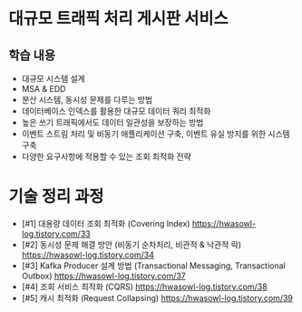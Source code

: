 # 대규모 트래픽 처리 게시판 서비스

## 학습 내용
* 대규모 시스템 설계
* MSA & EDD
* 분산 시스템, 동시성 문제를 다루는 방법
* 데이터베이스 인덱스를 활용한 대규모 데이터 쿼리 최적화
* 높은 쓰기 트래픽에서도 데이터 일관성을 보장하는 방법
* 이벤트 스트림 처리 및 비동기 애플리케이션 구축, 이벤트 유실 방지를 위한 시스템 구축
* 다양한 요구사항에 적용할 수 있는 조회 최적화 전략

# 기술 정리 과정
* [#1] 대용량 데이터 조회 최적화 (Covering Index)
https://hwasowl-log.tistory.com/33
* [#2] 동시성 문제 해결 방안 (비동기 순차처리, 비관적 & 낙관적 락)
https://hwasowl-log.tistory.com/34
* [#3] Kafka Producer 설계 방법 (Transactional Messaging, Transactional Outbox)
https://hwasowl-log.tistory.com/37
* [#4] 조회 서비스 최적화 (CQRS)
https://hwasowl-log.tistory.com/38
* [#5] 캐시 최적화 (Request Collapsing)
https://hwasowl-log.tistory.com/39
